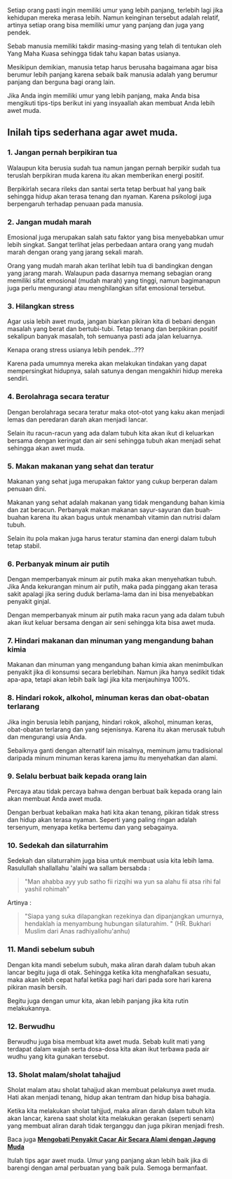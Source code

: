 <!--t 13 Tips Agar Awet Muda Secara Alami t-->
<!--d 13 tips sederhana yang ampuh dan bisa Anda terapkan agar awet muda dan dapat mencegah penuaan dini. Aman tanpa efek samping :) d-->
<!--tag muda,alami,tumbuh,kesehatan,oleh raga,wudhu,air putih tag-->
<!--image https://masrud.com/content/images/muda.jpg image-->

Setiap orang pasti ingin memiliki umur yang lebih panjang, terlebih lagi jika kehidupan mereka merasa lebih. Namun keinginan tersebut adalah relatif, artinya setiap orang bisa memiliki umur yang panjang dan juga yang pendek. 

Sebab manusia memiliki takdir masing-masing yang telah di tentukan oleh Yang Maha Kuasa sehingga tidak tahu kapan batas usianya.

Mesikipun demikian, manusia tetap harus berusaha bagaimana agar bisa berumur lebih panjang karena sebaik baik manusia adalah yang berumur panjang dan berguna bagi orang lain. 

Jika Anda ingin memiliki umur yang lebih panjang, maka Anda bisa mengikuti tips-tips berikut ini yang insyaallah akan membuat Anda lebih awet muda.

<h2>Inilah tips sederhana agar awet muda.</h2>

<h3>1. Jangan pernah berpikiran tua</h3>
Walaupun kita berusia sudah tua namun jangan pernah berpikir sudah tua teruslah berpikiran muda karena itu akan memberikan energi positif. 

Berpikirlah secara rileks dan santai serta tetap berbuat hal yang baik sehingga hidup akan terasa tenang dan nyaman. Karena psikologi juga berpengaruh terhadap penuaan pada manusia.

<h3>2. Jangan mudah marah</h3>
Emosional juga merupakan salah satu faktor yang bisa menyebabkan umur lebih singkat. Sangat terlihat jelas perbedaan antara orang yang mudah marah dengan orang yang jarang sekali marah. 

Orang yang mudah marah akan terlihat lebih tua di bandingkan dengan yang jarang marah. Walaupun pada dasarnya memang sebagian orang memiliki sifat emosional (mudah marah) yang tinggi, namun bagimanapun juga perlu mengurangi atau menghilangkan sifat emosional tersebut.

<h3>3. Hilangkan stress</h3>
Agar usia lebih awet muda, jangan biarkan pikiran kita di bebani dengan masalah yang berat dan bertubi-tubi. Tetap tenang dan berpikiran positif sekalipun banyak masalah, toh semuanya pasti ada jalan keluarnya. 

Kenapa orang stress usianya lebih pendek...??? 

Karena pada umumnya mereka akan melakukan tindakan yang dapat mempersingkat hidupnya, salah satunya dengan mengakhiri hidup mereka sendiri.

<h3>4. Berolahraga secara teratur</h3>
Dengan berolahraga secara teratur maka otot-otot yang kaku akan menjadi lemas dan peredaran darah akan menjadi lancar. 

Selain itu racun-racun yang ada dalam tubuh kita akan ikut di keluarkan bersama dengan keringat dan air seni sehingga tubuh akan menjadi sehat sehingga akan awet muda.

<h3>5. Makan makanan yang sehat dan teratur</h3>
Makanan yang sehat juga merupakan faktor yang cukup berperan dalam penuaan dini. 

Makanan yang sehat adalah makanan yang tidak mengandung bahan kimia dan zat beracun. Perbanyak makan makanan sayur-sayuran dan buah-buahan karena itu akan bagus untuk menambah vitamin dan nutrisi dalam tubuh. 

Selain itu pola makan juga harus teratur stamina dan energi dalam tubuh tetap stabil.

<h3>6. Perbanyak minum air putih</h3>
Dengan memperbanyak minum air putih maka akan menyehatkan tubuh. Jika Anda kekurangan minum air putih, maka pada pinggang akan terasa sakit apalagi jika sering duduk berlama-lama dan ini bisa menyebabkan penyakit ginjal. 

Dengan memperbanyak minum air putih maka racun yang ada dalam tubuh akan ikut keluar bersama dengan air seni sehingga kita bisa awet muda.

<h3>7. Hindari makanan dan minuman yang mengandung bahan kimia</h3>
Makanan dan minuman yang mengandung bahan kimia akan menimbulkan penyakit jika di konsumsi secara berlebihan. Namun jika hanya sedikit tidak apa-apa, tetapi akan lebih baik lagi jika kita menjauhinya 100%.

<h3>8. Hindari rokok, alkohol, minuman keras dan obat-obatan terlarang</h3>
Jika ingin berusia lebih panjang, hindari rokok, alkohol, minuman keras, obat-obatan terlarang dan yang sejenisnya. Karena itu akan merusak tubuh dan mengurangi usia Anda. 

Sebaiknya ganti dengan alternatif lain misalnya, meminum jamu tradisional daripada minum minuman keras karena jamu itu menyehatkan dan alami.

<h3>9. Selalu berbuat baik kepada orang lain</h3>
Percaya atau tidak percaya bahwa dengan berbuat baik kepada orang lain akan membuat Anda awet muda. 

Dengan berbuat kebaikan maka hati kita akan tenang, pikiran tidak stress dan hidup akan terasa nyaman. Seperti yang paling ringan adalah tersenyum, menyapa ketika bertemu dan yang sebagainya.

<h3>10. Sedekah dan silaturrahim</h3>
Sedekah dan silaturrahim juga bisa untuk membuat usia kita lebih lama. Rasulullah shallallahu 'alaihi wa sallam bersabda :

>"Man ahabba ayy yub satho fii rizqihi wa yun sa alahu fii atsa rihi fal yashil rohimah"

Artinya :
>"Siapa yang suka dilapangkan rezekinya dan dipanjangkan umurnya, hendaklah ia menyambung hubungan silaturahim. " (HR. Bukhari Muslim dari Anas radhiyallohu'anhu)

<h3>11. Mandi sebelum subuh</h3>
Dengan kita mandi sebelum subuh, maka aliran darah dalam tubuh akan lancar begitu juga di otak. Sehingga ketika kita menghafalkan sesuatu, maka akan lebih cepat hafal ketika pagi hari dari pada sore hari karena pikiran masih bersih. 

Begitu juga dengan umur kita, akan lebih panjang jika kita rutin melakukannya.

<h3>12. Berwudhu</h3>
Berwudhu juga bisa membuat kita awet muda. Sebab kulit mati yang terdapat dalam wajah serta dosa-dosa kita akan ikut terbawa pada air wudhu yang kita gunakan tersebut. 

<h3>13. Sholat malam/sholat tahajjud</h3>
Sholat malam atau sholat tahajjud akan membuat pelakunya awet muda. Hati akan menjadi tenang, hidup akan tentram dan hidup bisa bahagia. 

Ketika kita melakukan sholat tahjjud, maka aliran darah dalam tubuh kita akan lancar, karena saat sholat kita melakukan gerakan (seperti senam) yang membuat aliran darah tidak terganggu dan juga pikiran menjadi fresh.

Baca juga **[Mengobati Penyakit Cacar Air Secara Alami dengan Jagung Muda][1]**

Itulah tips agar awet muda. Umur yang panjang akan lebih baik jika di barengi dengan amal perbuatan yang baik pula. Semoga bermanfaat.


  [1]: https://masrud.com/post/mengobati-cacar-air-secara-alami